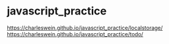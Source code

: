# javascript_practice
https://charleswein.github.io/javascript_practice/localstorage/
https://charleswein.github.io/javascript_practice/todo/
